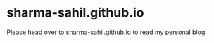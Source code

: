 # sharma-sahil.github.io

Please head over to [sharma-sahil.github.io][sharma-sahil.github.io] to read my personal blog.


[sharma-sahil.github.io]: https://sharma-sahil.github.io/